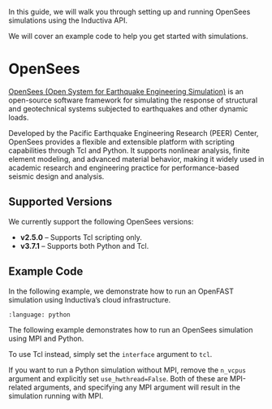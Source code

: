 In this guide, we will walk you through setting up and running OpenSees simulations
using the Inductiva API.

We will cover an example code to help you get started with simulations.

# OpenSees

[OpenSees (Open System for Earthquake Engineering Simulation)](https://opensees.berkeley.edu/)
is an open-source software framework for simulating the response of structural
and geotechnical systems subjected to earthquakes and other dynamic loads.

Developed by the Pacific Earthquake Engineering Research (PEER) Center, OpenSees
provides a flexible and extensible platform with scripting capabilities through
Tcl and Python. It supports nonlinear analysis, finite element modeling, and
advanced material behavior, making it widely used in academic research and
engineering practice for performance-based seismic design and analysis.

## Supported Versions  
We currently support the following OpenSees versions:  
- **v2.5.0** – Supports Tcl scripting only.  
- **v3.7.1** – Supports both Python and Tcl.

## Example Code

In the following example, we demonstrate how to run an OpenFAST simulation 
using Inductiva’s cloud infrastructure. 

```{literalinclude} ../../inductiva/tests/test_simulators/opensees/opensees.py
:language: python
```

The following example demonstrates how to run an OpenSees simulation using MPI and Python.  

To use Tcl instead, simply set the `interface` argument to `tcl`.  

If you want to run a Python simulation without MPI, remove the `n_vcpus` argument
and explicitly set `use_hwthread=False`. Both of these are MPI-related arguments,
and specifying any MPI argument will result in the simulation running with MPI.
